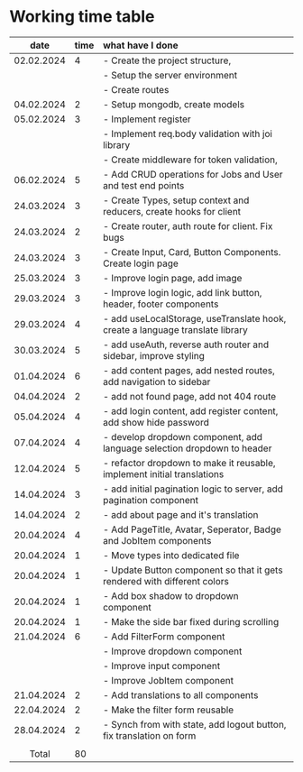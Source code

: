 # Working time table

|    date    | time | what have I done                                                              |
| :--------: | :--- | :---------------------------------------------------------------------------- |
| 02.02.2024 | 4    | - Create the project structure,                                               |
|            |      | - Setup the server environment                                                |
|            |      | - Create routes                                                               |
| 04.02.2024 | 2    | - Setup mongodb, create models                                                |
| 05.02.2024 | 3    | - Implement register                                                          |
|            |      | - Implement req.body validation with joi library                              |
|            |      | - Create middleware for token validation,                                     |
| 06.02.2024 | 5    | - Add CRUD operations for Jobs and User and test end points                   |
| 24.03.2024 | 3    | - Create Types, setup context and reducers, create hooks for client           |
| 24.03.2024 | 2    | - Create router, auth route for client. Fix bugs                              |
| 24.03.2024 | 3    | - Create Input, Card, Button Components. Create login page                    |
| 25.03.2024 | 3    | - Improve login page, add image                                               |
| 29.03.2024 | 3    | - Improve login logic, add link button, header, footer components             |
| 29.03.2024 | 4    | - add useLocalStorage, useTranslate hook, create a language translate library |
| 30.03.2024 | 5    | - add useAuth, reverse auth router and sidebar, improve styling               |
| 01.04.2024 | 6    | - add content pages, add nested routes, add navigation to sidebar             |
| 04.04.2024 | 2    | - add not found page, add not 404 route                                       |
| 05.04.2024 | 4    | - add login content, add register content, add show hide password             |
| 07.04.2024 | 4    | - develop dropdown component, add language selection dropdown to header       |
| 12.04.2024 | 5    | - refactor dropdown to make it reusable, implement initial translations       |
| 14.04.2024 | 3    | - add initial pagination logic to server, add pagination component            |
| 14.04.2024 | 2    | - add about page and it's translation                                         |
| 20.04.2024 | 4    | - Add PageTitle, Avatar, Seperator, Badge and JobItem components              |
| 20.04.2024 | 1    | - Move types into dedicated file                                              |
| 20.04.2024 | 1    | - Update Button component so that it gets rendered with different colors      |
| 20.04.2024 | 1    | - Add box shadow to dropdown component                                        |
| 20.04.2024 | 1    | - Make the side bar fixed during scrolling                                    |
| 21.04.2024 | 6    | - Add FilterForm component                                                    |
|            |      | - Improve dropdown component                                                  |
|            |      | - Improve input component                                                     |
|            |      | - Improve JobItem component                                                   |
| 21.04.2024 | 2    | - Add translations to all components                                          |
| 22.04.2024 | 2    | - Make the filter form reusable                                               |
| 28.04.2024 | 2    | - Synch from with state, add logout button, fix translation on form           |
|            |      |                                                                               |
|   Total    | 80   |                                                                               |
